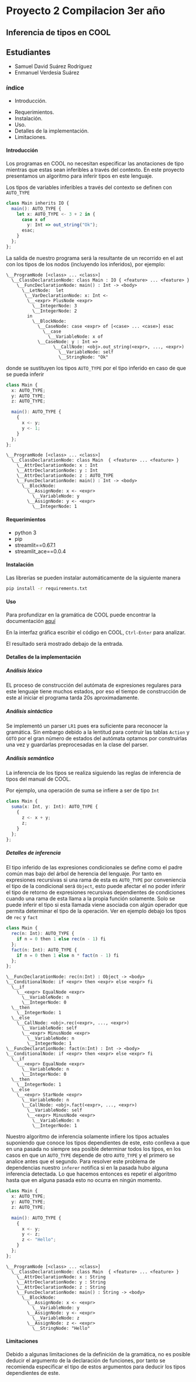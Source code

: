 # Proyecto 2 Compilacion 3er año

## Inferencia de tipos en COOL

## Estudiantes
* Samuel David Suárez Rodríguez
* Enmanuel Verdesia Suárez

### índice
  - Introducción.
  * Requerimientos.
  * Instalación.
  * Uso.
  * Detalles de la implementación.
  * Limitaciones.

#### Introducción

Los programas en COOL no necesitan especificar las anotaciones de tipo mientras que estas sean inferibles a través del contexto. En este proyecto presentamos un algoritmo para inferir tipos en este lenguaje.

Los tipos de variables inferibles a través del contexto se definen con `AUTO_TYPE`

```typescript
class Main inherits IO {
  main(): AUTO_TYPE {
    let x: AUTO_TYPE <- 3 + 2 in {
      case x of
        y: Int => out_string("Ok");
      esac;
    }
  };
};
```

La salida de nuestro programa será la resultante de un recorrido en el ast con los tipos de los nodos (incluyendo los inferidos), por ejemplo:

```
\__ProgramNode [<class> ... <class>]
  \__ClassDeclarationNode: class Main : IO { <feature> ... <feature> }
    \__FuncDeclarationNode: main() : Int -> <body>
      \__LetNode:  let
       \__VarDeclarationNode: x: Int <-
        \__<expr> PlusNode <expr>
          \__IntegerNode: 3
          \__IntegerNode: 2
        in
          \__BlockNode:
            \__CaseNode: case <expr> of [<case> ... <case>] esac
              \__case
                \__VariableNode: x of
            \__CaseNode: y : Int =>
                  \__CallNode: <obj>.out_string(<expr>, ..., <expr>)
                    \__VariableNode: self
                    \__StringNode: "Ok"
```

donde se sustituyen los tipos `AUTO_TYPE` por el tipo inferido en caso de que se pueda inferir

```typescript
class Main {
  x: AUTO_TYPE;
  y: AUTO_TYPE;
  z: AUTO_TYPE;

  main(): AUTO_TYPE {
    {
      x <- y;
      y <- 1;
    }
  };
};
```

```
\__ProgramNode [<class> ... <class>]
  \__ClassDeclarationNode: class Main  { <feature> ... <feature> }
    \__AttrDeclarationNode: x : Int
    \__AttrDeclarationNode: y : Int
    \__AttrDeclarationNode: z : AUTO_TYPE
    \__FuncDeclarationNode: main() : Int -> <body>
      \__BlockNode:
        \__AssignNode: x <- <expr>
          \__VariableNode: y
        \__AssignNode: y <- <expr>
          \__IntegerNode: 1
```

#### Requerimientos
* python 3
* pip
* streamlit==0.67.1
* streamlit_ace==0.0.4

#### Instalación

Las librerías se pueden instalar automáticamente de la siguiente manera

```bash
pip install -r requirements.txt
```

#### Uso

Para profundizar en la gramática de COOL puede encontrar la documentación [aquí](data/cool-manual.pdf)

En la interfaz gráfica escribir el código en COOL, `Ctrl-Enter` para analizar.

El resultado será mostrado debajo de la entrada.

#### Detalles de la implementación

##### Análisis léxico
EL proceso de construcción del autómata de expresiones regulares para este lenguaje tiene muchos estados, por eso el tiempo de construcción de este al iniciar el programa tarda 20s aproximadamente.

##### Análisis sintáctico
Se implementó un parser `LR1` pues era suficiente para reconocer la gramática. Sin embargo debido a la lentitud para contruir las tablas `Action` y `GOTO` por el gran número de estados del autómata optamos por construirlas una vez y guardarlas preprocesadas en la clase del parser.

##### Análisis semántico

La inferencia de los tipos se realiza siguiendo las reglas de inferencia de tipos del manual de COOL.

Por ejemplo, una operación de suma se infiere a ser de tipo `Int`

```typescript
class Main {
  suma(x: Int, y: Int): AUTO_TYPE {
    {
      z <- x + y;
      z;
    }
  };
};
```

##### Detalles de inferencia

El tipo inferido de las expresiones condicionales se define como el padre común mas bajo del árbol de herencia del lenguaje. Por tanto en expresiones recursivas si una rama de esta es `AUTO_TYPE` por conveniencia el tipo de la condicional será `Object`, esto puede afectar el no poder inferir el tipo de retorno de expresiones recursivas dependientes de condiciones cuando una rama de esta llama a la propia función solamente. Solo se puede inferir el tipo si esta llamada viene asociada con algún operador que permita determinar el tipo de la operación. Ver en ejemplo debajo los tipos de `rec` y `fact`

```typescript
class Main {
  rec(n: Int): AUTO_TYPE {
    if n = 0 then 1 else rec(n - 1) fi
  };
  fact(n: Int): AUTO_TYPE {
    if n = 0 then 1 else n * fact(n - 1) fi
  };
};
```

```
\__FuncDeclarationNode: rec(n:Int) : Object -> <body>
\__ConditionalNode: if <expr> then <expr> else <expr> fi
  \__if
    \__<expr> EqualNode <expr>
      \__VariableNode: n
      \__IntegerNode: 0
  \__then
    \__IntegerNode: 1
  \__else
    \__CallNode: <obj>.rec(<expr>, ..., <expr>)
      \__VariableNode: self
      \__<expr> MinusNode <expr>
        \__VariableNode: n
        \__IntegerNode: 1
\__FuncDeclarationNode: fact(n:Int) : Int -> <body>
\__ConditionalNode: if <expr> then <expr> else <expr> fi
  \__if
    \__<expr> EqualNode <expr>
      \__VariableNode: n
      \__IntegerNode: 0
  \__then
    \__IntegerNode: 1
  \__else
    \__<expr> StarNode <expr>
      \__VariableNode: n
      \__CallNode: <obj>.fact(<expr>, ..., <expr>)
        \__VariableNode: self
        \__<expr> MinusNode <expr>
          \__VariableNode: n
          \__IntegerNode: 1
```

Nuestro algoritmo de inferencia solamente infiere los tipos actuales suponiendo que conoce los tipos dependientes de este, esto conlleva a que en una pasada no siempre sea posible determinar todos los tipos, en los casos en que un `AUTO_TYPE` depende de otro `AUTO_TYPE` y el primero se analice antes que el segundo. Para resolver este problema de dependencias nuestro `inferer` notifica si en la pasada hubo alguna inferencia detectada. Lo que hacemos entonces es repetir el algoritmo hasta que en alguna pasada esto no ocurra en ningún momento.

```typescript
class Main {
  x: AUTO_TYPE;
  y: AUTO_TYPE;
  z: AUTO_TYPE;

  main(): AUTO_TYPE {
    {
      x <- y;
      y <- z;
      z <- "Hello";
    }
  };
};
```

```
\__ProgramNode [<class> ... <class>]
  \__ClassDeclarationNode: class Main  { <feature> ... <feature> }
    \__AttrDeclarationNode: x : String
    \__AttrDeclarationNode: y : String
    \__AttrDeclarationNode: z : String
    \__FuncDeclarationNode: main() : String -> <body>
      \__BlockNode:
        \__AssignNode: x <- <expr>
          \__VariableNode: y
        \__AssignNode: y <- <expr>
          \__VariableNode: z
        \__AssignNode: z <- <expr>
          \__StringNode: "Hello"
```

#### Limitaciones

Debido a algunas limitaciones de la definición de la gramática, no es posible deducir el argumento de la declaración de funciones, por tanto se recomienda especificar el tipo de estos argumentos para deducir los tipos dependientes de este.
